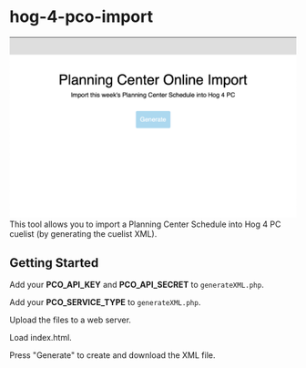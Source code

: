 # hog-4-pco-import

![ScreenShot](https://github.com/matt-flaig/hog-4-pco-import/blob/master/screenshot.png?raw=true)
This tool allows you to import a Planning Center Schedule into Hog 4 PC cuelist (by generating the cuelist XML).

## Getting Started
Add your **PCO_API_KEY** and **PCO_API_SECRET** to `generateXML.php`.

Add your **PCO_SERVICE_TYPE** to `generateXML.php`.

Upload the files to a web server.

Load index.html.

Press "Generate" to create and download the XML file.
